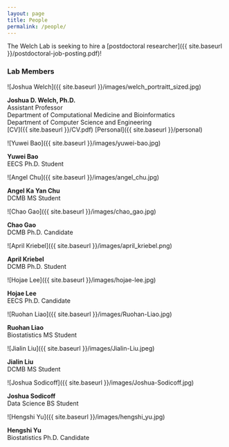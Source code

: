 ```yaml
---
layout: page
title: People
permalink: /people/
---
```


The Welch Lab is seeking to hire a [postdoctoral researcher]({{ site.baseurl }}/postdoctoral-job-posting.pdf)!

### Lab Members

![Joshua Welch]({{ site.baseurl }}/images/welch_portraitt_sized.jpg)

**Joshua D. Welch, Ph.D.**<br/>
Assistant Professor<br/>
Department of Computational Medicine and Bioinformatics<br/>
Department of Computer Science and Engineering<br/>
[CV]({{ site.baseurl }}/CV.pdf) [Personal]({{ site.baseurl }}/personal)

![Yuwei Bao]({{ site.baseurl }}/images/yuwei-bao.jpg)

**Yuwei Bao**  
EECS Ph.D. Student

![Angel Chu]({{ site.baseurl }}/images/angel_chu.jpg)

**Angel Ka Yan Chu**  
DCMB MS Student
  
![Chao Gao]({{ site.baseurl }}/images/chao_gao.jpg)

**Chao Gao**  
DCMB Ph.D. Candidate

![April Kriebel]({{ site.baseurl }}/images/april_kriebel.png)

**April Kriebel**  
DCMB Ph.D. Student

![Hojae Lee]({{ site.baseurl }}/images/hojae-lee.jpg)

**Hojae Lee**  
EECS Ph.D. Candidate

![Ruohan Liao]({{ site.baseurl }}/images/Ruohan-Liao.jpg)

**Ruohan Liao**<br/>
Biostatistics MS Student

![Jialin Liu]({{ site.baseurl }}/images/Jialin-Liu.jpeg)

**Jialin Liu**<br/>
DCMB MS Student

![Joshua Sodicoff]({{ site.baseurl }}/images/Joshua-Sodicoff.jpg)

**Joshua Sodicoff**<br/>
Data Science BS Student

![Hengshi Yu]({{ site.baseurl }}/images/hengshi_yu.jpg)

**Hengshi Yu**  
Biostatistics Ph.D. Candidate
